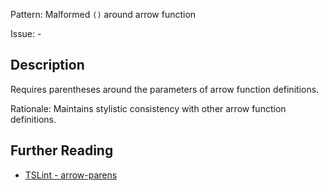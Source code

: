 Pattern: Malformed `()` around arrow function

Issue: -

## Description

Requires parentheses around the parameters of arrow function definitions.  
  
Rationale: Maintains stylistic consistency with other arrow function definitions.

## Further Reading

* [TSLint - arrow-parens](https://palantir.github.io/tslint/rules/arrow-parens)